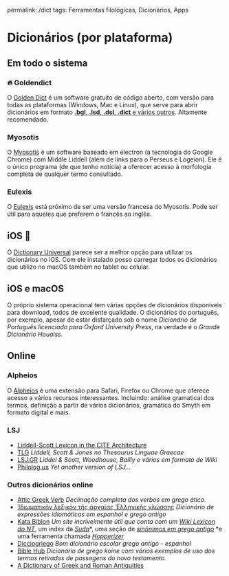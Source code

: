 permalink: /dict
tags: Ferramentas filológicas, Dicionários, Apps

# Dicionários (por plataforma)  
  
## Em todo o sistema  
  
### 🔥 Goldendict  
O [Golden Dict](https://sourceforge.net/projects/goldendict/) é um software gratuito de código aberto, com versão para todas as plataformas (Windows, Mac e Linux), que serve para abrir dicionários em formato [**.bgl**, **.lsd**, **.dsl**, **.dict** e vários outros](https://www.dropbox.com/sh/xkzskk8w3unsgsu/AACEM7CMU7d7DCbG9P9mdj1ua?dl=0). Altamente recomendado.  
  
### Myosotis  
O [Myosotis](https://github.com/gebrkn/Myosotis) é um software baseado em electron (a tecnologia do Google Chrome) com Middle Liddell (além de links para o Perseus e Logeion). Ele é o único programa (de que tenho notícia) a oferecer acesso à morfologia completa de qualquer termo consultado.  
  
### Eulexis  
O [Eulexis](https://outils.biblissima.fr/fr/eulexis/) está próximo de ser uma versão francesa do Myosotis. Pode ser útil para aqueles que preferem o francês ao inglês.  
  
  
## iOS   
O [Dictionary Universal](https://apps.apple.com/us/app/dictionary-universal/id312088272) parece ser a melhor opção para utilizar os dicionários no iOS. Com ele instalado posso carregar todos os dicionários que utilizo no macOS também no tablet ou celular.  
  
## iOS e macOS  
O próprio sistema operacional tem várias opções de dicionários disponíveis para download, todos de excelente qualidade. O dicionários do português, por exemplo, apesar de estar disfarçado sob o nome *Dicionário de Português licenciado para Oxford University Press*, na verdade é o *Grande Dicionário Houaiss*.  
  
## Online  
  
### Alpheios  
O [Alpheios](http://alpheios.net) é uma extensão para Safari, Firefox ou Chrome que oferece acesso a vários recursos interessantes. Incluindo: análise gramatical dos termos, definição a partir de vários dicionários, gramática do Smyth em formato digital e mais.  
  
### LSJ  
* [Liddell-Scott Lexicon in the CITE Architecture](https://eumaeus.github.io/2018/10/30/lsj.html)  
* [TLG](http://stephanus.tlg.uci.edu/lsj/#eid=1&context=lsj) *Liddell, Scott & Jones no Thesaurus Linguae Graecae*  
* [LSJ.GR](https://lsj.gr/wiki/Main_Page) *Liddel & Scott, Woodhouse, Bailly e vários em formato de Wiki*  
* [Philolog.us](http://philolog.us/) *Yet another version of LSJ…*  
  
### Outros dicionários online  
* [Attic Greek Verb](http://www.greekverbs.com) *Declinação completa dos verbos em grego ático.*  
* [Ἰδιωματικὸν λεξικὸν τῆς ἀρχαίας Ἑλληνικῆς γλώσσης](https://sites.google.com/site/hellenikeglotta/) *Dicionário de expressões idiomáticas em espanhol e grego antigo*  
* [Kata Biblon](http://www.katabiblon.com/) *Um site incrivelmente útil que conta com um [*Wiki Lexicon do NT*](https://lexicon.katabiblon.com)*, um index da [*Suda*](http://lexicon.katabiblon.com/suda/index.php)*, uma seção de [*sinônimos em grego antigo*](https://lexicon.katabiblon.com/trench/index.php) *e uma ferramenta chamada [*Hopperizer*](http://tools.katabiblon.com/perseus-hopperizer/index.php)  
* [Dicciogriego](http://www.dicciogriego.es/index.php#lemas) *Bom dicionário escolar grego antigo - espanhol*  
* [Bible Hub](http://biblehub.com/strongs.htm) *Dicionário de grego koine com vários exemplos de uso dos termos retirados de passagens do novo testamento.*  
* [A Dictionary of Greek and Roman Antiquities](http://www.perseus.tufts.edu/hopper/text?doc=Perseus%3Atext%3A1999.04.0063%3Aentry%3Dabacus-cn)  
  
  
